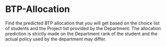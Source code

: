 # BTP-Allocation
Find the predicted BTP allocation that you will get based on the choice list of students and the Project list provided by the Department. The allocation prediction is strictly made on the Department rank of the student and the actual policy used by the department may differ.
